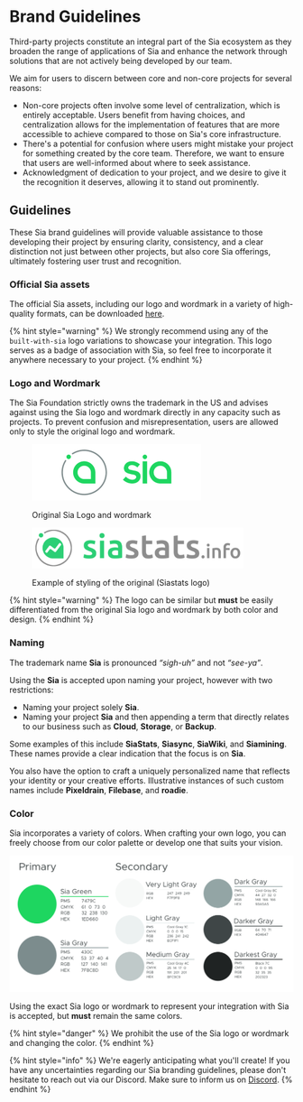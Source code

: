 # Brand Guidelines

Third-party projects constitute an integral part of the Sia ecosystem as they broaden the range of applications of Sia and enhance the network through solutions that are not actively being developed by our team.

We aim for users to discern between core and non-core projects for several reasons:

* Non-core projects often involve some level of centralization, which is entirely acceptable. Users benefit from having choices, and centralization allows for the implementation of features that are more accessible to achieve compared to those on Sia's core infrastructure.
* There's a potential for confusion where users might mistake your project for something created by the core team. Therefore, we want to ensure that users are well-informed about where to seek assistance.
* Acknowledgment of dedication to your project, and we desire to give it the recognition it deserves, allowing it to stand out prominently.

## Guidelines

These Sia brand guidelines will provide valuable assistance to those developing their project by ensuring clarity, consistency, and a clear distinction not just between other projects, but also core Sia offerings, ultimately fostering user trust and recognition.

### Official Sia assets

The official Sia assets, including our logo and wordmark in a variety of high-quality formats, can be downloaded [here](https://sia.tech/assets/official-sia-assets.zip).

{% hint style="warning" %}
We strongly recommend using any of the `built-with-sia` logo variations to showcase your integration. This logo serves as a badge of association with Sia, so feel free to incorporate it anywhere necessary to your project.
{% endhint %}

### Logo and Wordmark

The Sia Foundation strictly owns the trademark in the US and advises against using the Sia logo and wordmark directly in any capacity such as projects. To prevent confusion and misrepresentation, users are allowed only to style the original logo and wordmark.&#x20;



<div data-full-width="false">

<figure><img src="../.gitbook/assets/sia_original.png" alt="" width="300"><figcaption><p>Original Sia Logo and wordmark</p></figcaption></figure>

 

<figure><img src="../.gitbook/assets/siastats.png" alt="" width="375"><figcaption><p>Example of styling of the original (Siastats logo)</p></figcaption></figure>

</div>

{% hint style="warning" %}
The logo can be similar but **must** be easily differentiated from the original Sia logo and wordmark by both color and design.&#x20;
{% endhint %}

### Naming

The trademark name **Sia** is pronounced _“sigh-uh”_ and not _“see-ya”_.

Using the **Sia** is accepted upon naming your project, however with two restrictions:

* Naming your project solely **Sia**.
* Naming your project **Sia** and then appending a term that directly relates to our business such as **Cloud**, **Storage**, or **Backup**.

Some examples of this include **SiaStats**, **Siasync**, **SiaWiki**, and **Siamining**. These names provide a clear indication that the focus is on **Sia**.

You also have the option to craft a uniquely personalized name that reflects your identity or your creative efforts. Illustrative instances of such custom names include **Pixeldrain**, **Filebase**, and **roadie**.

### Color

Sia incorporates a variety of colors. When crafting your own logo, you can freely choose from our color palette or develop one that suits your vision.

![Sia color pallette](../.gitbook/assets/brand-4.png)

Using the exact Sia logo or wordmark to represent your integration with Sia is accepted, but **must** remain the same colors.

{% hint style="danger" %}
We prohibit the use of the Sia logo or wordmark and changing the color.
{% endhint %}

{% hint style="info" %}
We're eagerly anticipating what you'll create! If you have any uncertainties regarding our Sia branding guidelines, please don't hesitate to reach out via our Discord. Make sure to inform us on [Discord](https://sia.tech/discord).
{% endhint %}
